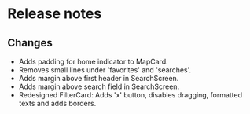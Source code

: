 # Release notes
## Changes
* Adds padding for home indicator to MapCard.
* Removes small lines under 'favorites' and 'searches'.
* Adds margin above first header in SearchScreen.
* Adds margin above search field in SearchScreen.
* Redesigned FilterCard: Adds 'x' button, disables dragging, formatted texts and adds borders.
